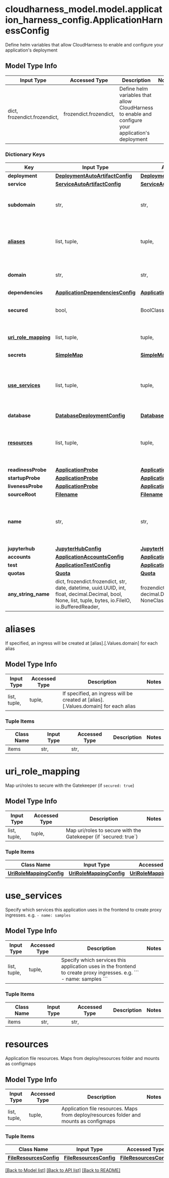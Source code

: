 # cloudharness_model.model.application_harness_config.ApplicationHarnessConfig

Define helm variables that allow CloudHarness to enable and configure your  application's deployment

## Model Type Info
Input Type | Accessed Type | Description | Notes
------------ | ------------- | ------------- | -------------
dict, frozendict.frozendict,  | frozendict.frozendict,  | Define helm variables that allow CloudHarness to enable and configure your  application&#x27;s deployment | 

### Dictionary Keys
Key | Input Type | Accessed Type | Description | Notes
------------ | ------------- | ------------- | ------------- | -------------
**deployment** | [**DeploymentAutoArtifactConfig**](DeploymentAutoArtifactConfig.md) | [**DeploymentAutoArtifactConfig**](DeploymentAutoArtifactConfig.md) |  | [optional] 
**service** | [**ServiceAutoArtifactConfig**](ServiceAutoArtifactConfig.md) | [**ServiceAutoArtifactConfig**](ServiceAutoArtifactConfig.md) |  | [optional] 
**subdomain** | str,  | str,  | If specified, an ingress will be created at [subdomain].[.Values.domain] | [optional] 
**[aliases](#aliases)** | list, tuple,  | tuple,  | If specified, an ingress will be created at [alias].[.Values.domain] for each alias | [optional] 
**domain** | str,  | str,  | If specified, an ingress will be created at [domain] | [optional] 
**dependencies** | [**ApplicationDependenciesConfig**](ApplicationDependenciesConfig.md) | [**ApplicationDependenciesConfig**](ApplicationDependenciesConfig.md) |  | [optional] 
**secured** | bool,  | BoolClass,  | When true, the application is shielded with a getekeeper | [optional] 
**[uri_role_mapping](#uri_role_mapping)** | list, tuple,  | tuple,  | Map uri/roles to secure with the Gatekeeper (if &#x60;secured: true&#x60;) | [optional] 
**secrets** | [**SimpleMap**](SimpleMap.md) | [**SimpleMap**](SimpleMap.md) |  | [optional] 
**[use_services](#use_services)** | list, tuple,  | tuple,  | Specify which services this application uses in the frontend to create proxy ingresses. e.g.  &#x60;&#x60;&#x60; - name: samples &#x60;&#x60;&#x60; | [optional] 
**database** | [**DatabaseDeploymentConfig**](DatabaseDeploymentConfig.md) | [**DatabaseDeploymentConfig**](DatabaseDeploymentConfig.md) |  | [optional] 
**[resources](#resources)** | list, tuple,  | tuple,  | Application file resources. Maps from deploy/resources folder and mounts as configmaps | [optional] 
**readinessProbe** | [**ApplicationProbe**](ApplicationProbe.md) | [**ApplicationProbe**](ApplicationProbe.md) |  | [optional] 
**startupProbe** | [**ApplicationProbe**](ApplicationProbe.md) | [**ApplicationProbe**](ApplicationProbe.md) |  | [optional] 
**livenessProbe** | [**ApplicationProbe**](ApplicationProbe.md) | [**ApplicationProbe**](ApplicationProbe.md) |  | [optional] 
**sourceRoot** | [**Filename**](Filename.md) | [**Filename**](Filename.md) |  | [optional] 
**name** | str,  | str,  | Application&#x27;s name. Do not edit, the value is automatically set from the application directory&#x27;s name | [optional] 
**jupyterhub** | [**JupyterHubConfig**](JupyterHubConfig.md) | [**JupyterHubConfig**](JupyterHubConfig.md) |  | [optional] 
**accounts** | [**ApplicationAccountsConfig**](ApplicationAccountsConfig.md) | [**ApplicationAccountsConfig**](ApplicationAccountsConfig.md) |  | [optional] 
**test** | [**ApplicationTestConfig**](ApplicationTestConfig.md) | [**ApplicationTestConfig**](ApplicationTestConfig.md) |  | [optional] 
**quotas** | [**Quota**](Quota.md) | [**Quota**](Quota.md) |  | [optional] 
**any_string_name** | dict, frozendict.frozendict, str, date, datetime, uuid.UUID, int, float, decimal.Decimal, bool, None, list, tuple, bytes, io.FileIO, io.BufferedReader,  | frozendict.frozendict, str, decimal.Decimal, BoolClass, NoneClass, tuple, bytes, FileIO | any string name can be used but the value must be the correct type | [optional]

# aliases

If specified, an ingress will be created at [alias].[.Values.domain] for each alias

## Model Type Info
Input Type | Accessed Type | Description | Notes
------------ | ------------- | ------------- | -------------
list, tuple,  | tuple,  | If specified, an ingress will be created at [alias].[.Values.domain] for each alias | 

### Tuple Items
Class Name | Input Type | Accessed Type | Description | Notes
------------- | ------------- | ------------- | ------------- | -------------
items | str,  | str,  |  | 

# uri_role_mapping

Map uri/roles to secure with the Gatekeeper (if `secured: true`)

## Model Type Info
Input Type | Accessed Type | Description | Notes
------------ | ------------- | ------------- | -------------
list, tuple,  | tuple,  | Map uri/roles to secure with the Gatekeeper (if &#x60;secured: true&#x60;) | 

### Tuple Items
Class Name | Input Type | Accessed Type | Description | Notes
------------- | ------------- | ------------- | ------------- | -------------
[**UriRoleMappingConfig**](UriRoleMappingConfig.md) | [**UriRoleMappingConfig**](UriRoleMappingConfig.md) | [**UriRoleMappingConfig**](UriRoleMappingConfig.md) |  | 

# use_services

Specify which services this application uses in the frontend to create proxy ingresses. e.g.  ``` - name: samples ```

## Model Type Info
Input Type | Accessed Type | Description | Notes
------------ | ------------- | ------------- | -------------
list, tuple,  | tuple,  | Specify which services this application uses in the frontend to create proxy ingresses. e.g.  &#x60;&#x60;&#x60; - name: samples &#x60;&#x60;&#x60; | 

### Tuple Items
Class Name | Input Type | Accessed Type | Description | Notes
------------- | ------------- | ------------- | ------------- | -------------
items | str,  | str,  |  | 

# resources

Application file resources. Maps from deploy/resources folder and mounts as configmaps

## Model Type Info
Input Type | Accessed Type | Description | Notes
------------ | ------------- | ------------- | -------------
list, tuple,  | tuple,  | Application file resources. Maps from deploy/resources folder and mounts as configmaps | 

### Tuple Items
Class Name | Input Type | Accessed Type | Description | Notes
------------- | ------------- | ------------- | ------------- | -------------
[**FileResourcesConfig**](FileResourcesConfig.md) | [**FileResourcesConfig**](FileResourcesConfig.md) | [**FileResourcesConfig**](FileResourcesConfig.md) |  | 

[[Back to Model list]](../../README.md#documentation-for-models) [[Back to API list]](../../README.md#documentation-for-api-endpoints) [[Back to README]](../../README.md)

